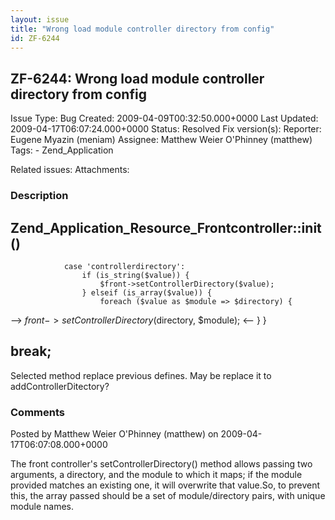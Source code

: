 ```yaml
---
layout: issue
title: "Wrong load module controller directory from config"
id: ZF-6244
---
```


ZF-6244: Wrong load module controller directory from config
-----------------------------------------------------------

 Issue Type: Bug Created: 2009-04-09T00:32:50.000+0000 Last Updated: 2009-04-17T06:07:24.000+0000 Status: Resolved Fix version(s): 
 Reporter:  Eugene Myazin (meniam)  Assignee:  Matthew Weier O'Phinney (matthew)  Tags: - Zend\_Application
 
 Related issues: 
 Attachments: 
### Description

Zend\_Application\_Resource\_Frontcontroller::init()
----------------------------------------------------

 
                case 'controllerdirectory':
                    if (is_string($value)) {
                        $front->setControllerDirectory($value);
                    } elseif (is_array($value)) {
                        foreach ($value as $module => $directory) {


--> $front->setControllerDirectory($directory, $module); <-- } }

 break;
-------

Selected method replace previous defines. May be replace it to addControllerDitectory?

 

 

### Comments

Posted by Matthew Weier O'Phinney (matthew) on 2009-04-17T06:07:08.000+0000

The front controller's setControllerDirectory() method allows passing two arguments, a directory, and the module to which it maps; if the module provided matches an existing one, it will overwrite that value.So, to prevent this, the array passed should be a set of module/directory pairs, with unique module names.

 

 